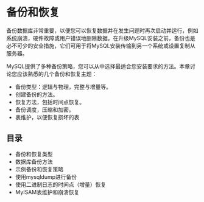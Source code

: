 #   备份和恢复

备份数据库非常重要，以便您可以恢复数据并在发生问题时再次启动并运行，例如系统崩溃，硬件故障或用户错误地删除数据。在升级MySQL安装之前，备份也是必不可少的安全措施，它们可用于将MySQL安装传输到另一个系统或设置复制从服务器。

MySQL提供了多种备份策略，您可以从中选择最适合您安装要求的方法。本章讨论您应该熟悉的几个备份和恢复主题：
-   备份类型：逻辑与物理，完整与增量等。
-   创建备份的方法。
-   恢复方法，包括时间点恢复。
-   备份调度，压缩和加密。
-   表维护，以便恢复损坏的表

##  目录
-   备份和恢复类型
-   数据库备份方法
-   示例备份和恢复策略
-   使用mysqldump进行备份
-   使用二进制日志的时间点（增量）恢复
-   MyISAM表维护和崩溃恢复

